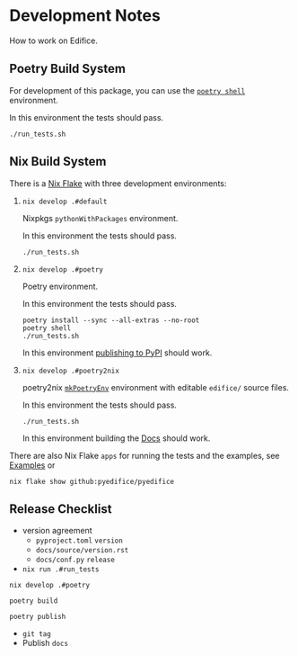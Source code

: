 # Development Notes

How to work on Edifice.

## Poetry Build System

For development of this package, you can use the
[`poetry shell`](https://python-poetry.org/docs/cli#shell) environment.

In this environment the tests should pass.

    ./run_tests.sh

## Nix Build System

There is a [Nix Flake](https://nixos.wiki/wiki/Flakes) with
three development environments:

1. `nix develop .#default`

   Nixpkgs `pythonWithPackages` environment.

   In this environment the tests should pass.

       ./run_tests.sh

2. `nix develop .#poetry`

   Poetry environment.

   In this environment the tests should pass.

       poetry install --sync --all-extras --no-root
       poetry shell
       ./run_tests.sh

   In this environment
   [publishing to PyPI](https://python-poetry.org/docs/libraries/#publishing-to-pypi)
   should work.

3. `nix develop .#poetry2nix`

   poetry2nix [`mkPoetryEnv`](https://github.com/nix-community/poetry2nix#mkpoetryenv)
   environment with editable `edifice/` source files.

   In this environment the tests should pass.

       ./run_tests.sh

   In this environment building the [Docs](docs) should work.

There are also Nix Flake `apps` for running the tests and the examples, see
[Examples](https://pyedifice.github.io/examples.html) or

```
nix flake show github:pyedifice/pyedifice
```
## Release Checklist

- version agreement
   - `pyproject.toml` `version`
   - `docs/source/version.rst`
   - `docs/conf.py` `release`
- `nix run .#run_tests`

```
nix develop .#poetry
```

```
poetry build
```

```
poetry publish
```

- `git tag`
- Publish `docs`
